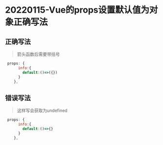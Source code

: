 # 20220115-Vue的props设置默认值为对象正确写法

## 正确写法

> 箭头函数后需要带括号

```js
 props: {
      info:{
        default:()=>({})
      }
    },
```

## 错误写法

> 这样写会获取为undefined

```js
 props: {
      info:{
        default:()=>{}
      }
    },
```

